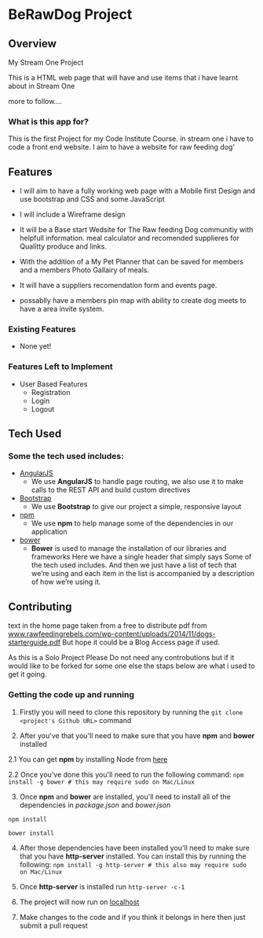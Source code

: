 # BeRawDog Project
 
## Overview

My Stream One Project

This is a HTML web page that will have and use items that i have learnt about in Stream One

more to follow....

### What is this app for?
This is the first Project for my Code Institute Course.
in stream one i have to code a front end website.
I aim to have a website for raw feeding dog'
 
## Features
 - I will aim to have a fully working web page with a Mobile first Design and use bootstrap and CSS and some 
JavaScript
 - I will include a Wireframe design
 - It will be a Base start Wedsite for The Raw feeding Dog communitiy with helpfull information.
meal calculator and recomended supplieres for Qualitty produce and links.

 - With the addition of a My Pet Planner that can be saved for members and a members Photo Gallairy of meals.

 - It will have a suppliers recomendation form and events page.

 - possablly have a members pin map with ability to create dog meets to have a area invite system.

### Existing Features
- None yet!
 
### Features Left to Implement
- User Based Features
    - Registration
    - Login
    - Logout
 
## Tech Used
### Some the tech used includes:
- [AngularJS](https://angularjs.org/)
    - We use **AngularJS** to handle page routing, we also use it to make calls to the REST API and build custom directives
- [Bootstrap](http://getbootstrap.com/)
    - We use **Bootstrap** to give our project a simple, responsive layout
- [npm](https://www.npmjs.com/)
    - We use **npm** to help manage some of the dependencies in our application
- [bower](https://bower.io/)
    - **Bower** is used to manage the installation of our libraries and frameworks
Here we have a single header that simply says Some of the tech used includes. And then we just have a list of tech that we’re using and each item in the list is accompanied by a description of how we’re using it.
 
## Contributing

text in the home page taken from a free to distribute pdf from www.rawfeedingrebels.com/wp-content/uploads/2014/11/dogs-starterguide.pdf
But hope it could be a Blog Access page if used.



As this is a Solo Project Please Do not need any controbutions but if it would like to be forked for some one else the staps below are what i used to get it going.
 
### Getting the code up and running

1. Firstly you will need to clone this repository by running the ```git clone <project's Github URL>``` command

2. After you've that you'll need to make sure that you have **npm** and **bower** installed
  
  2.1 You can get **npm** by installing Node from [here](https://nodejs.org/en/)
  
  2.2 Once you've done this you'll need to run the following command:
     `npm install -g bower # this may require sudo on Mac/Linux`

3. Once **npm** and **bower** are installed, you'll need to install all of the dependencies in *package.json* and *bower.json*
  ```
  npm install
 
  bower install
  ```

4. After those dependencies have been installed you'll need to make sure that you have **http-server** installed. You can install this by running the following: ```npm install -g http-server # this also may require sudo on Mac/Linux```

5. Once **http-server** is installed run ```http-server -c-1```

6. The project will now run on [localhost](http://127.0.0.1:8080)

7. Make changes to the code and if you think it belongs in here then just submit a pull request
